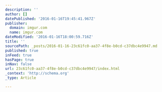 ```yaml
---
description: ''
author: []
datePublished: '2016-01-16T19:45:41.967Z'
publisher:
  domain: imgur.com
  name: imgur.com
dateModified: '2016-01-16T18:00:59.716Z'
title: ''
sourcePath: _posts/2016-01-16-23c61fc0-aa37-4f8e-b0cd-c37dbc4e9947.md
published: true
inFeed: true
hasPage: true
inNav: false
url: 23c61fc0-aa37-4f8e-b0cd-c37dbc4e9947/index.html
_context: 'http://schema.org'
_type: Article

---
```

